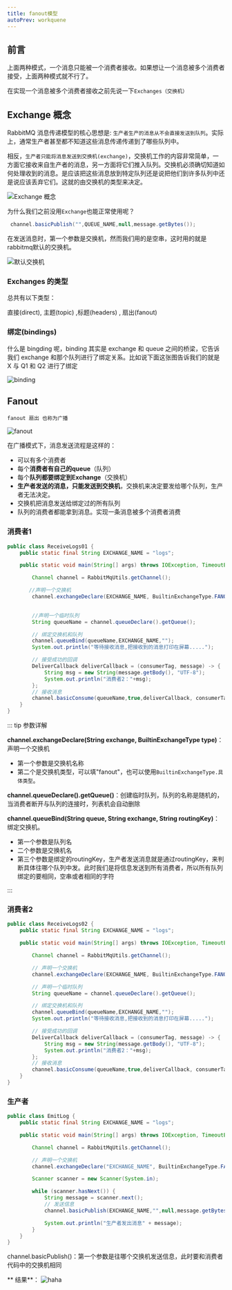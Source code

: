 ```yaml
---
title: fanout模型
autoPrev: workquene
---
```


## 前言
上面两种模式，一个消息只能被一个消费者接收。如果想让一个消息被多个消费者接受，上面两种模式就不行了。

在实现一个消息被多个消费者接收之前先说一下`Exchanges（交换机）`

## Exchange 概念

RabbitMQ 消息传递模型的核心思想是: `生产者生产的消息从不会直接发送到队列`。实际上，通常生产者甚至都不知道这些消息传递传递到了哪些队列中。

相反，`生产者只能将消息发送到交换机(exchange)`，交换机工作的内容非常简单，一方面它接收来自生产者的消息，另一方面将它们推入队列。交换机必须确切知道如何处理收到的消息。是应该把这些消息放到特定队列还是说把他们到许多队列中还是说应该丢弃它们。这就的由交换机的类型来决定。

![Exchange 概念](/blogImg/rabbitmq/2021-08-09_10-37-31.png)

为什么我们之前没用`Exchange`也能正常使用呢？


```java
 channel.basicPublish("",QUEUE_NAME,null,message.getBytes());
```
在发送消息时，第一个参数是交换机，然而我们用的是空串，这时用的就是rabbitmq默认的交换机。

![默认交换机](/blogImg/rabbitmq/默认交换机.png)

### Exchanges 的类型
总共有以下类型：

直接(direct), 主题(topic) ,标题(headers) , 扇出(fanout)

### 绑定(bindings)

什么是 bingding 呢，binding 其实是 exchange 和 queue 之间的桥梁，它告诉我们 exchange 和那个队列进行了绑定关系。比如说下面这张图告诉我们的就是 X 与 Q1 和 Q2 进行了绑定

![binding](/blogImg/rabbitmq/binding.png)

## Fanout
`fanout 扇出 也称为广播`

![fanout](/blogImg/rabbitmq/image-20191126213115873.png)

在广播模式下，消息发送流程是这样的：

-  可以有多个消费者
-  每个**消费者有自己的queue**（队列）
-  每个**队列都要绑定到Exchange**（交换机）
-  **生产者发送的消息，只能发送到交换机**，交换机来决定要发给哪个队列，生产者无法决定。
-  交换机把消息发送给绑定过的所有队列
-  队列的消费者都能拿到消息。实现一条消息被多个消费者消费

### 消费者1

```java
public class ReceiveLogs01 {
    public static final String EXCHANGE_NAME = "logs";

    public static void main(String[] args) throws IOException, TimeoutException {

        Channel channel = RabbitMqUtils.getChannel();

       //声明一个交换机
        channel.exchangeDeclare(EXCHANGE_NAME, BuiltinExchangeType.FANOUT);

        
        //声明一个临时队列
        String queueName = channel.queueDeclare().getQueue();

        // 绑定交换机和队列
        channel.queueBind(queueName,EXCHANGE_NAME,"");
        System.out.println("等待接收消息,把接收到的消息打印在屏幕.....");

        // 接受成功的回调
        DeliverCallback deliverCallback = (consumerTag, message) -> {
            String msg = new String(message.getBody(), "UTF-8");
            System.out.println("消费者2："+msg);
        };
        // 接收消息
        channel.basicConsume(queueName,true,deliverCallback, consumerTag -> {});
    }
}
```

::: tip 参数详解

**channel.exchangeDeclare(String exchange, BuiltinExchangeType type)**：声明一个交换机
* 第一个参数是交换机名称
* 第二个是交换机类型，可以填"fanout"，也可以使用`BuiltinExchangeType.具体类型`。

**channel.queueDeclare().getQueue()**：创建临时队列，队列的名称是随机的，当消费者断开与队列的连接时，列表机会自动删除

**channel.queueBind(String queue, String exchange, String routingKey)**：绑定交换机。
* 第一个参数是队列名
* 二个参数是交换机名
* 第三个参数是绑定的routingKey，生产者发送消息就是通过routingKey，来判断具体往哪个队列中发。此时我们是将信息发送到所有消费者，所以所有队列绑定的要相同，空串或者相同的字符

:::

### 消费者2
```java
public class ReceiveLogs02 {
    public static final String EXCHANGE_NAME = "logs";

    public static void main(String[] args) throws IOException, TimeoutException {

        Channel channel = RabbitMqUtils.getChannel();

        // 声明一个交换机
        channel.exchangeDeclare(EXCHANGE_NAME, BuiltinExchangeType.FANOUT);

        // 声明一个临时队列
        String queueName = channel.queueDeclare().getQueue();

        // 绑定交换机和队列
        channel.queueBind(queueName,EXCHANGE_NAME,"");
        System.out.println("等待接收消息,把接收到的消息打印在屏幕.....");

        // 接受成功的回调
        DeliverCallback deliverCallback = (consumerTag, message) -> {
            String msg = new String(message.getBody(), "UTF-8");
            System.out.println("消费者2："+msg);
        };
        // 接收消息
        channel.basicConsume(queueName,true,deliverCallback, consumerTag -> {});
    }
}
```

### 生产者

```java
public class EmitLog {
    public static final String EXCHANGE_NAME = "logs";

    public static void main(String[] args) throws IOException, TimeoutException {

        Channel channel = RabbitMqUtils.getChannel();

        // 声明一个交换机
        channel.exchangeDeclare("EXCHANGE_NAME", BuiltinExchangeType.FANOUT);

        Scanner scanner = new Scanner(System.in);

        while (scanner.hasNext()) {
            String message = scanner.next();
            // 发送信息
            channel.basicPublish(EXCHANGE_NAME,"",null,message.getBytes("UTF-8"));

            System.out.println("生产者发出消息" + message);
        }
    }
}
```

channel.basicPublish()：第一个参数是往哪个交换机发送信息，此时要和消费者代码中的交换机相同

** 结果**：
![haha](/blogImg/rabbitmq/haha.png)